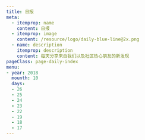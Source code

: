 ```yaml
---
title: 日报
meta:
  - itemprop: name
    content: 日报
  - itemprop: image
    content: /resource/logo/daily-blue-line@2x.png
  - name: description
    itemprop: description
    content: 每天分享来自我们以及社区热心朋友的新发现
pageClass: page-daily-index
menu:
- year: 2018
  mounth: 10
  days:
  - 26
  - 25
  - 24
  - 23
  - 22
  - 19
  - 18
  - 17
---
```


<daily-menu v-bind="$page.frontmatter"/>
